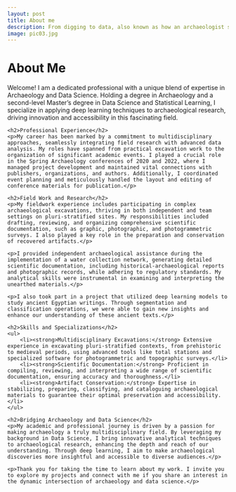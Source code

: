 ```yaml
---
layout: post
title: About me
description: From digging to data, also known as how an archaeologist stepped into data science.
image: pic03.jpg
---
```


<h1>About Me</h1>
<p>Welcome! I am a dedicated professional with a unique blend of expertise in Archaeology and Data Science. Holding a degree in Archaeology and a second-level Master’s degree in Data Science and Statistical Learning, I specialize in applying deep learning techniques to archaeological research, driving innovation and accessibility in this fascinating field.</p>

    <h2>Professional Experience</h2>
    <p>My career has been marked by a commitment to multidisciplinary approaches, seamlessly integrating field research with advanced data analysis. My roles have spanned from practical excavation work to the organization of significant academic events. I played a crucial role in the Spring Archaeology conferences of 2020 and 2022, where I managed project development and maintained vital connections with publishers, organizations, and authors. Additionally, I coordinated event planning and meticulously handled the layout and editing of conference materials for publication.</p>

    <h2>Field Work and Research</h2>
    <p>My fieldwork experience includes participating in complex archaeological excavations, thriving in both independent and team settings on pluri-stratified sites. My responsibilities included drafting, reviewing, and organizing comprehensive scientific documentation, such as graphic, photographic, and photogrammetric surveys. I also played a key role in the preparation and conservation of recovered artifacts.</p>

    <p>I provided independent archaeological assistance during the implementation of a water collection network, generating detailed scientific documentation, including historical-archaeological reports and photographic records, while adhering to regulatory standards. My analytical skills were instrumental in examining and interpreting the unearthed materials.</p>

    <p>I also took part in a project that utilized deep learning models to study ancient Egyptian writings. Through segmentation and classification operations, we were able to gain new insights and enhance our understanding of these ancient texts.</p>

    <h2>Skills and Specializations</h2>
    <ul>
        <li><strong>Multidisciplinary Excavations:</strong> Extensive experience in excavating pluri-stratified contexts, from prehistoric to medieval periods, using advanced tools like total stations and specialized software for photogrammetric and topographic surveys.</li>
        <li><strong>Scientific Documentation:</strong> Proficient in compiling, reviewing, and interpreting a wide range of scientific documentation, ensuring accuracy and thoroughness.</li>
        <li><strong>Artifact Conservation:</strong> Expertise in stabilizing, preparing, classifying, and cataloguing archaeological materials to guarantee their optimal preservation and accessibility.</li>
    </ul>

    <h2>Bridging Archaeology and Data Science</h2>
    <p>My academic and professional journey is driven by a passion for making archaeology a truly multidisciplinary field. By leveraging my background in Data Science, I bring innovative analytical techniques to archaeological research, enhancing the depth and reach of our understanding. Through deep learning, I aim to make archaeological discoveries more insightful and accessible to diverse audiences.</p>

    <p>Thank you for taking the time to learn about my work. I invite you to explore my projects and connect with me if you share an interest in the dynamic intersection of archaeology and data science.</p>
